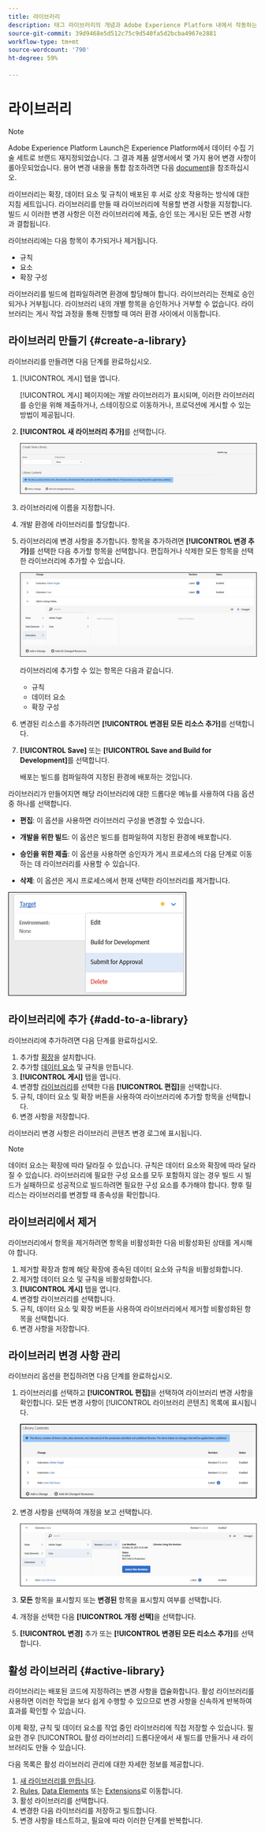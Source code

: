 ```yaml
---
title: 라이브러리
description: 태그 라이브러리의 개념과 Adobe Experience Platform 내에서 작동하는 방법에 대해 알아봅니다.
source-git-commit: 39d9468e5d512c75c9d540fa5d2bcba4967e2881
workflow-type: tm+mt
source-wordcount: '790'
ht-degree: 59%

---
```


# 라이브러리

>[!NOTE]
>
>Adobe Experience Platform Launch은 Experience Platform에서 데이터 수집 기술 세트로 브랜드 재지정되었습니다. 그 결과 제품 설명서에서 몇 가지 용어 변경 사항이 롤아웃되었습니다. 용어 변경 내용을 통합 참조하려면 다음 [document](../../term-updates.md)을 참조하십시오.

라이브러리는 확장, 데이터 요소 및 규칙이 배포된 후 서로 상호 작용하는 방식에 대한 지침 세트입니다. 라이브러리를 만들 때 라이브러리에 적용할 변경 사항을 지정합니다. 빌드 시 이러한 변경 사항은 이전 라이브러리에 제출, 승인 또는 게시된 모든 변경 사항과 결합됩니다.

라이브러리에는 다음 항목이 추가되거나 제거됩니다.

* 규칙
* 요소
* 확장 구성

라이브러리를 빌드에 컴파일하려면 환경에 할당해야 합니다. 라이브러리는 전체로 승인되거나 거부됩니다. 라이브러리 내의 개별 항목을 승인하거나 거부할 수 없습니다. 라이브러리는 게시 작업 과정을 통해 진행할 때 여러 환경 사이에서 이동합니다.

## 라이브러리 만들기 {#create-a-library}

라이브러리를 만들려면 다음 단계를 완료하십시오.

1. [!UICONTROL 게시] 탭을 엽니다.

   [!UICONTROL 게시] 페이지에는 개발 라이브러리가 표시되며, 이러한 라이브러리를 승인을 위해 제출하거나, 스테이징으로 이동하거나, 프로덕션에 게시할 수 있는 방법이 제공됩니다.

1. **[!UICONTROL 새 라이브러리 추가]**&#x200B;를 선택합니다.

   ![](../../images/library-create.jpg)

1. 라이브러리에 이름을 지정합니다.
1. 개발 환경에 라이브러리를 할당합니다.
1. 라이브러리에 변경 사항을 추가합니다.
항목을 추가하려면 **[!UICONTROL 변경 추가]**&#x200B;를 선택한 다음 추가할 항목을 선택합니다. 편집하거나 삭제한 모든 항목을 선택한 라이브러리에 추가할 수 있습니다.

   ![](../../images/library-add-change.jpg)

   라이브러리에 추가할 수 있는 항목은 다음과 같습니다.

   * 규칙
   * 데이터 요소
   * 확장 구성

1. 변경된 리소스를 추가하려면 **[!UICONTROL 변경된 모든 리소스 추가]**&#x200B;를 선택합니다.
1. **[!UICONTROL Save]** 또는 **[!UICONTROL Save and Build for Development]**&#x200B;를 선택합니다.

   배포는 빌드를 컴파일하여 지정된 환경에 배포하는 것입니다.

라이브러리가 만들어지면 해당 라이브러리에 대한 드롭다운 메뉴를 사용하여 다음 옵션 중 하나를 선택합니다.

* **편집**: 이 옵션을 사용하면 라이브러리 구성을 변경할 수 있습니다.

* **개발을 위한 빌드**: 이 옵션은 빌드를 컴파일하여 지정된 환경에 배포합니다.

* **승인을 위한 제출**: 이 옵션을 사용하면 승인자가 게시 프로세스의 다음 단계로 이동하는 데 라이브러리를 사용할 수 있습니다.

* **삭제**: 이 옵션은 게시 프로세스에서 현재 선택한 라이브러리를 제거합니다.

![](../../images/library-menu.png)

## 라이브러리에 추가 {#add-to-a-library}

라이브러리에 추가하려면 다음 단계를 완료하십시오.

1. 추가할 [확장](../managing-resources/extensions/overview.md)을 설치합니다.
1. 추가할 [데이터 요소](../managing-resources/data-elements.md) 및 규칙을 만듭니다.
1. **[!UICONTROL 게시]** 탭을 엽니다.
1. 변경할 [라이브러리](libraries.md)를 선택한 다음 **[!UICONTROL 편집]**&#x200B;을 선택합니다.
1. 규칙, 데이터 요소 및 확장 버튼을 사용하여 라이브러리에 추가할 항목을 선택합니다.
1. 변경 사항을 저장합니다.

라이브러리 변경 사항은 라이브러리 콘텐츠 변경 로그에 표시됩니다.

>[!NOTE]
>
> 데이터 요소는 확장에 따라 달라질 수 있습니다. 규칙은 데이터 요소와 확장에 따라 달라질 수 있습니다. 라이브러리에 필요한 구성 요소를 모두 포함하지 않는 경우 빌드 시 빌드가 실패하므로 성공적으로 빌드하려면 필요한 구성 요소를 추가해야 합니다. 향후 릴리스는 라이브러리를 변경할 때 종속성을 확인합니다.

## 라이브러리에서 제거

라이브러리에서 항목을 제거하려면 항목을 비활성화한 다음 비활성화된 상태를 게시해야 합니다.

1. 제거할 확장과 함께 해당 확장에 종속된 데이터 요소와 규칙을 비활성화합니다.
1. 제거할 데이터 요소 및 규칙을 비활성화합니다.
1. **[!UICONTROL 게시]** 탭을 엽니다.
1. 변경할 라이브러리를 선택합니다.
1. 규칙, 데이터 요소 및 확장 버튼을 사용하여 라이브러리에서 제거할 비활성화된 항목을 선택합니다.
1. 변경 사항을 저장합니다.

## 라이브러리 변경 사항 관리

라이브러리 옵션을 편집하려면 다음 단계를 완료하십시오.

1. 라이브러리를 선택하고 **[!UICONTROL 편집]**&#x200B;을 선택하여 라이브러리 변경 사항을 확인합니다. 모든 변경 사항이 [!UICONTROL 라이브러리 콘텐츠] 목록에 표시됩니다.

   ![](../../images/library-contents.jpg)

1. 변경 사항을 선택하여 개정을 보고 선택합니다.

   ![](../../images/library-contents-revision.jpg)

1. **모든** 항목을 표시할지 또는 **변경된** 항목을 표시할지 여부를 선택합니다.
1. 개정을 선택한 다음 **[!UICONTROL 개정 선택]**&#x200B;을 선택합니다.
1. **[!UICONTROL 변경]** 추가 또는 **[!UICONTROL 변경된 모든 리소스 추가]**&#x200B;를 선택합니다.

## 활성 라이브러리 {#active-library}

라이브러리는 배포된 코드에 지정하려는 변경 사항을 캡슐화합니다. 활성 라이브러리를 사용하면 이러한 작업을 보다 쉽게 수행할 수 있으므로 변경 사항을 신속하게 반복하여 효과를 확인할 수 있습니다.

이제 확장, 규칙 및 데이터 요소를 작업 중인 라이브러리에 직접 저장할 수 있습니다. 필요한 경우 [!UICONTROL 활성 라이브러리] 드롭다운에서 새 빌드를 만들거나 새 라이브러리도 만들 수 있습니다.

다음 목록은 활성 라이브러리 관리에 대한 자세한 정보를 제공합니다.

1. [새 라이브러리를 만듭니다](libraries.md#create-a-library).
1. [Rules](../managing-resources/rules.md), [Data Elements](../managing-resources/data-elements.md) 또는 [Extensions](../managing-resources/extensions/overview.md)로 이동합니다.
1. 활성 라이브러리를 선택합니다.
1. 변경한 다음 라이브러리를 저장하고 빌드합니다.
1. 변경 사항을 테스트하고, 필요에 따라 이러한 단계를 반복합니다.
